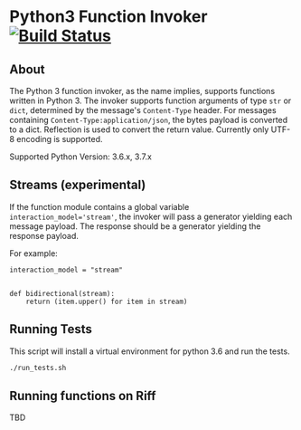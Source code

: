 # Python3 Function Invoker [![Build Status](https://travis-ci.org/projectriff/python3-function-invoker.svg?branch=master)](https://travis-ci.org/projectriff/python3-function-invoker)

## About

The Python 3 function invoker, as the name implies, supports functions written in Python 3.  The invoker supports function arguments of type `str` or `dict`, determined by the message's `Content-Type` header.
For messages containing `Content-Type:application/json`, the bytes payload is converted to a dict. Reflection is used to convert the return value. Currently only UTF-8 encoding is supported.

Supported Python Version: 3.6.x, 3.7.x

## Streams (experimental)
If the function module contains a global variable `interaction_model='stream'`, the invoker will pass a generator yielding each message payload. The response should be a generator yielding the response payload.

For example:

```
interaction_model = "stream"


def bidirectional(stream):
    return (item.upper() for item in stream)
```

## Running Tests

This script will install a virtual environment for python 3.6 and run the tests.

```bash
./run_tests.sh
```

## Running functions on Riff

TBD